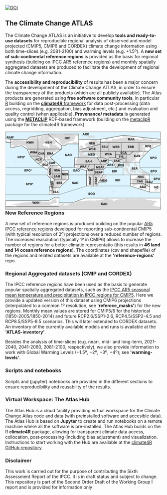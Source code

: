 [![DOI](https://zenodo.org/badge/190203356.svg)](https://zenodo.org/badge/latestdoi/190203356)

## The Climate Change ATLAS

The Climate Change ATLAS is an initiative to develop **tools and ready-to-use datasets** for reproducible regional analysis of observed and model projected (CMIP5, CMIP6 and CORDEX) climate change information using both time-slices (e.g. 2081-2100) and warming levels (e.g. +1.5º). A **new set of sub-continental reference regions** is provided as the basis for regional synthesis (building on IPCC AR5 reference regions) and monthly spatially aggregated datasets are produced to facilitate the development of regional climate change information. 

The **accessibility and reproducibility** of results has been a major concern during the development of the Climate Change ATLAS, in order to ensure the transparency of the products (which are all publicly available). The Atlas products are generated using **free software community tools**, in particular [R](https://www.r-project.org) building on the [**climate4R** framework](https://github.com/SantanderMetGroup/climate4R) for data post-processing (data access, regridding, aggregation, bias adjustment, etc.) and evaluation and quality control (when applicable). **Provenance/ metadata** is generated using the [**METACLIP**](http://www.metaclip.org) RDF-based framework (building on the [metaclipR](https://github.com/metaclip/metaclipR) package for the climate4R framework).

<img src="/man/reference_regions.png" align="left" alt="" width="500" />

### New Reference Regions 
A new set of reference regions is produced building on the popular [AR5 IPCC reference regions](http://www.ipcc-data.org/guidelines/pages/ar5_regions.html) developed for reporting sub-continental CMIP5 (with typical resolution of 2º) projections over a reduced number of regions. The increased reasolution (typically 1º in CMIP6) allows to increase the number of regions for a better climatic representatio (this results in **46 land and 14 ocean reference regions**). The coordinates (csv and shapefile) of the regions and related datasets are available at the **'reference-regions'** repo.

### Regional Aggregated datasets (CMIP and CORDEX)
The IPCC reference regions have been used as the basis to generate popular spatially aggregated datasets, such as the [IPCC AR5 seasonal mean temperature and precipitation in IPCC regions for CMIP5](https://catalogue.ceda.ac.uk/uuid/9d0f61dc7a1b4017b22d88f9d38ab398). Here we provide a updated version of this dataset using CMIP6 projections (interpolated to a common 1º resolution, see **'referece_masks'**) for the new regions. Monthly mean values are stored for CMIP5/6 for the historical (1850-2005/1850-2014) and future RCP2.6/SSP1-2.6, RCP4.5/SSP2-4.5 and RCP8.5/SSP5-8.5 scenarios. This will later extended to CORDEX datasets. An inventory of the currently available models and runs is available at the **'ATLAS-inventory'**.

Besides the analysis of time-slices (e.g. near-, mid- and long-term, 2021-2040, 2041-2060, 2081-2100, respectively), we also provide information to work with Global Warming Levels (+1.5º, +2º, +3º, +4º); see **'warming-levels'**.

### Scripts and notebooks
Scripts and (jupyter) notebooks are provided in the different sections to ensure reproducibility and reusability of the results.

### Virtual Workspace: The Atlas Hub
The Atlas Hub is a cloud facility providing virtual workspace for the Climate Change Atlas code and data (with preinstalled software and accesible data). The Atlas Hub is based on **Jupyter** to create and run notebooks on a remote machine where all the software is pre-installed. The Atlas Hub builds on the R **climate4R** package, allowing for transparent climate data access, collocation, post-processing (including bias adjustment) and visualization. Instructions to start working with the Hub are available at the [climate4R GitHub repository](https://github.com/SantanderMetGroup/climate4R).

### Disclaimer

This work is carried out for the purpose of contributing the Sixth Assessment Report of the IPCC. It is in draft status and subject to change. This repository is part of the Second Order Draft of the Working Group I report and is provided for information only
